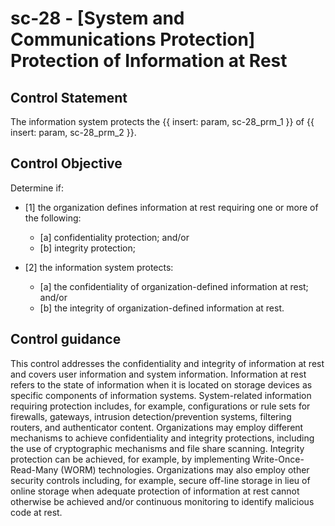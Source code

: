 # sc-28 - \[System and Communications Protection\] Protection of Information at Rest

## Control Statement

The information system protects the {{ insert: param, sc-28_prm_1 }} of {{ insert: param, sc-28_prm_2 }}.

## Control Objective

Determine if:

- \[1\] the organization defines information at rest requiring one or more of the following:

  - \[a\] confidentiality protection; and/or
  - \[b\] integrity protection;

- \[2\] the information system protects:

  - \[a\] the confidentiality of organization-defined information at rest; and/or
  - \[b\] the integrity of organization-defined information at rest.

## Control guidance

This control addresses the confidentiality and integrity of information at rest and covers user information and system information. Information at rest refers to the state of information when it is located on storage devices as specific components of information systems. System-related information requiring protection includes, for example, configurations or rule sets for firewalls, gateways, intrusion detection/prevention systems, filtering routers, and authenticator content. Organizations may employ different mechanisms to achieve confidentiality and integrity protections, including the use of cryptographic mechanisms and file share scanning. Integrity protection can be achieved, for example, by implementing Write-Once-Read-Many (WORM) technologies. Organizations may also employ other security controls including, for example, secure off-line storage in lieu of online storage when adequate protection of information at rest cannot otherwise be achieved and/or continuous monitoring to identify malicious code at rest.
